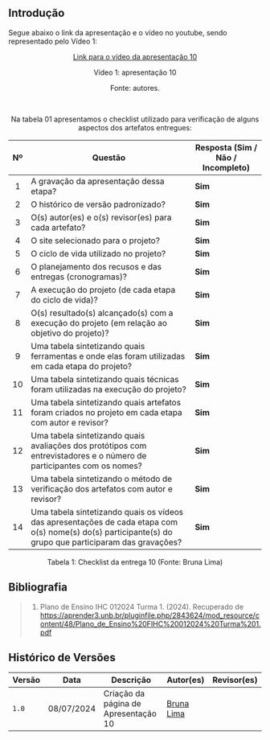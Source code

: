 ## Introdução

<p>Segue abaixo o link da apresentação e o vídeo no youtube, sendo representado pelo Vídeo 1:</p>

<center>

[Link para o vídeo da apresentação 10]()

<!-- Adicionar iframe aqui
-->

<p>Vídeo 1: apresentação 10</p>
Fonte: autores. 

<br><p>Na tabela 01 apresentamos o checklist utilizado para verificação de alguns aspectos dos artefatos entregues:</p>

| Nº | Questão | Resposta (Sim / Não / Incompleto)|
|:--:|---------|----------------------------------|
| 1  | A gravação da apresentação dessa etapa? | **Sim** |
| 2  | O histórico de versão padronizado? | **Sim**  | 
| 3  | O(s) autor(es) e o(s) revisor(es) para cada artefato? | **Sim** |
| 4  | O site selecionado para o projeto? | **Sim** |
| 5  | O ciclo de vida utilizado no projeto? | **Sim** |
| 6  | O planejamento dos recusos e das entregas (cronogramas)? | **Sim** |
| 7  | A execução do projeto (de cada etapa do ciclo de vida)? | **Sim** |
| 8  | O(s) resultado(s) alcançado(s) com a execução do projeto (em relação ao objetivo do projeto)? | **Sim** |
| 9  | Uma tabela sintetizando quais ferramentas e onde elas foram utilizadas em cada etapa do projeto? | **Sim** |
| 10 | Uma tabela sintetizando quais técnicas foram utilizadas na execução do projeto? | **Sim** |
| 11 | Uma tabela sintetizando quais artefatos foram criados no projeto em cada etapa com autor e revisor? | **Sim** |
| 12 | Uma tabela sintetizando quais avaliações dos protótipos com entrevistadores e o número de participantes com os nomes? | **Sim** |
| 13 | Uma tabela sintetizando o método de verificação dos artefatos com autor e revisor?| **Sim** |
| 14 | Uma tabela sintetizando quais os vídeos das apresentações de cada etapa com o(s) nome(s) do(s) participante(s) do grupo que participaram das gravações? | **Sim** |

<p>Tabela 1: Checklist da entrega 10 (Fonte: Bruna Lima)</p>

</center>

## Bibliografia
> 1. Plano de Ensino IHC 012024 Turma 1. (2024). Recuperado de https://aprender3.unb.br/pluginfile.php/2843624/mod_resource/content/48/Plano_de_Ensino%20FIHC%20012024%20Turma%201.pdf

## Histórico de Versões

| Versão |    Data    | Descrição                                 | Autor(es)                                       | Revisor(es)                                    |
| ------ | :--------: | ----------------------------------------- | ----------------------------------------------- | ---------------------------------------------- |
| `1.0`   | 08/07/2024 | Criação da página de Apresentação 10 |  [Bruna Lima](https://github.com/libruna) | | 



